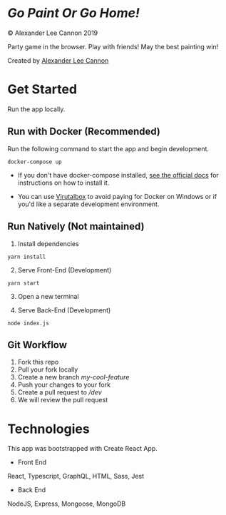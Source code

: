 # _Go Paint Or Go Home!_
&copy; Alexander Lee Cannon 2019

Party game in the browser. Play with friends! May the best painting win!

Created by [Alexander Lee Cannon](https://alex-cannon.github.io/portfolio)

# Get Started
Run the app locally.

## Run with Docker (Recommended)
Run the following command to start the app and begin development.

```
docker-compose up
```

* If you don't have docker-compose installed, [see the official docs](https://docs.docker.com/compose/install/) for instructions on how to install it.

* You can use [Virutalbox](https://www.virtualbox.org) to avoid paying for Docker on Windows or if you'd like a separate development environment.

## Run Natively (Not maintained)
1. Install dependencies
```
yarn install
```

2. Serve Front-End (Development)
```
yarn start
```

3. Open a new terminal

4. Serve Back-End (Development)
```
node index.js
```

## Git Workflow
1. Fork this repo
2. Pull your fork locally
3. Create a new branch _my-cool-feature_
4. Push your changes to your fork
5. Create a pull request to _/dev_
6. We will review the pull request

# Technologies
This app was bootstrapped with Create React App.

* Front End

React, Typescript, GraphQL, HTML, Sass, Jest

* Back End

NodeJS, Express, Mongoose, MongoDB

